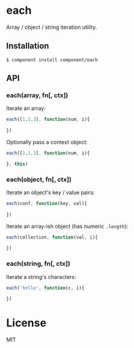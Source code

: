 
# each

  Array / object / string iteration utility.

## Installation

    $ component install component/each

## API

### each(array, fn[, ctx])

  Iterate an array:

```js
each([1,2,3], function(num, i){
  
})
```

  Optionally pass a context object:

```js
each([1,2,3], function(num, i){

}, this)
```

### each(object, fn[, ctx])

  Iterate an object's key / value pairs:

```js
each(conf, function(key, val){
  
})
```

  Iterate an array-ish object (has numeric `.length`):

```js
each(collection, function(val, i){
  
})
```

### each(string, fn[, ctx])

  Iterate a string's characters:

```js
each('hello', function(c, i){
  
})
```

# License

  MIT
